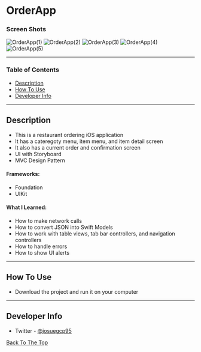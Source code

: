 # OrderApp

### Screen Shots
![OrderApp(1)](https://user-images.githubusercontent.com/82785695/173254746-9d7651a7-07e3-414b-99f2-1a47de31cfad.png)
![OrderApp(2)](https://user-images.githubusercontent.com/82785695/173254749-f2072ddf-a987-41dd-a59f-c6d3b41edebb.png)
![OrderApp(3)](https://user-images.githubusercontent.com/82785695/173254772-0263d029-279b-47d6-90c4-f326447b2b07.png)
![OrderApp(4)](https://user-images.githubusercontent.com/82785695/173254776-2656caf0-ecb1-466b-a636-6ce6f19d08ff.png)
![OrderApp(5)](https://user-images.githubusercontent.com/82785695/173254779-a66ac2c5-5615-4006-b9a9-57640c05e0ba.png)

---

### Table of Contents
- [Description](#description)
- [How To Use](#how-to-use)
- [Developer Info](#developer-info)

---

## Description
- This is a restaurant ordering iOS application 
- It has a cateregoty menu, item menu, and item detail screen 
- It also has a current order and confirmation screen
- UI with Storyboard
- MVC Design Pattern

#### Frameworks:
- Foundation
- UIKit

#### What I Learned:
- How to make network calls
- How to convert JSON into Swift Models
- How to work with table views, tab bar controllers, and navigation controllers
- How to handle errors
- How to show UI alerts 
---

## How To Use
- Download the project and run it on your computer
---

## Developer Info
- Twitter - [@josuegcp95](https://twitter.com/Josuegcp95)

[Back To The Top](#OrderApp)

